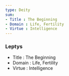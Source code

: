 ```yaml
---
type: Deity
sum:
- Title : The Beginning   
- Domain : Life, Fertility 
- Virtue : Intelligence   
---
```

### Leptys
- Title : The Beginning   
- Domain : Life, Fertility   
- Virtue : Intelligence   